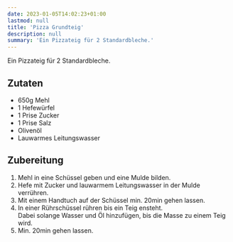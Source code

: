 ```yaml
---
date: 2023-01-05T14:02:23+01:00
lastmod: null
title: 'Pizza Grundteig'
description: null
summary: 'Ein Pizzateig für 2 Standardbleche.'
---
```


Ein Pizzateig für 2 Standardbleche.

## Zutaten

- 650g Mehl
- 1 Hefewürfel
- 1 Prise Zucker
- 1 Prise Salz
- Olivenöl
- Lauwarmes Leitungswasser

## Zubereitung

1. Mehl in eine Schüssel geben und eine Mulde bilden.
2. Hefe mit Zucker und lauwarmem Leitungswasser in der Mulde verrühren.
3. Mit einem Handtuch auf der Schüssel min. 20min gehen lassen.
4. In einer Rührschüssel rühren bis ein Teig ensteht.  
   Dabei solange Wasser und Öl hinzufügen, bis die Masse zu einem Teig wird.
5. Min. 20min gehen lassen.
